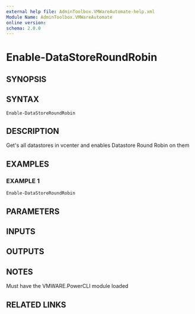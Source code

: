 ```yaml
---
external help file: AdminToolbox.VMWareAutomate-help.xml
Module Name: AdminToolbox.VMWareAutomate
online version:
schema: 2.0.0
---
```


# Enable-DataStoreRoundRobin

## SYNOPSIS

## SYNTAX

```
Enable-DataStoreRoundRobin
```

## DESCRIPTION
Get's all datastores in vcenter and enables Datastore Round Robin on them

## EXAMPLES

### EXAMPLE 1
```
Enable-DataStoreRoundRobin
```

## PARAMETERS

## INPUTS

## OUTPUTS

## NOTES
Must have the VMWARE.PowerCLI module loaded

## RELATED LINKS
